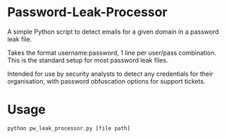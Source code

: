 # Password-Leak-Processor
A simple Python script to detect emails for a given domain in a password leak file.

Takes the format username:password, 1 line per user/pass combination. This is the standard setup for most password leak files.

Intended for use by security analysts to detect any credentials for their organisation, with password obfuscation options for support tickets.

# Usage

``` bash
python pw_leak_processor.py [file path]
```
